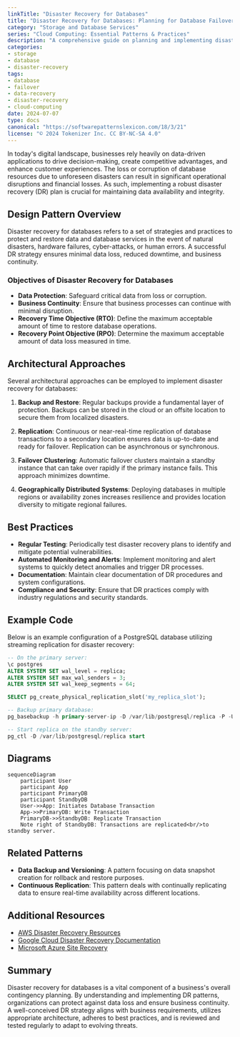 ```yaml
---
linkTitle: "Disaster Recovery for Databases"
title: "Disaster Recovery for Databases: Planning for Database Failover and Data Recovery"
category: "Storage and Database Services"
series: "Cloud Computing: Essential Patterns & Practices"
description: "A comprehensive guide on planning and implementing disaster recovery strategies for databases to ensure data availability and integrity in the event of failures."
categories:
- storage
- database
- disaster-recovery
tags:
- database
- failover
- data-recovery
- disaster-recovery
- cloud-computing
date: 2024-07-07
type: docs
canonical: "https://softwarepatternslexicon.com/18/3/21"
license: "© 2024 Tokenizer Inc. CC BY-NC-SA 4.0"
---
```



In today's digital landscape, businesses rely heavily on data-driven applications to drive decision-making, create competitive advantages, and enhance customer experiences. The loss or corruption of database resources due to unforeseen disasters can result in significant operational disruptions and financial losses. As such, implementing a robust disaster recovery (DR) plan is crucial for maintaining data availability and integrity.

## Design Pattern Overview

Disaster recovery for databases refers to a set of strategies and practices to protect and restore data and database services in the event of natural disasters, hardware failures, cyber-attacks, or human errors. A successful DR strategy ensures minimal data loss, reduced downtime, and business continuity.

### Objectives of Disaster Recovery for Databases

- **Data Protection**: Safeguard critical data from loss or corruption.
- **Business Continuity**: Ensure that business processes can continue with minimal disruption.
- **Recovery Time Objective (RTO)**: Define the maximum acceptable amount of time to restore database operations.
- **Recovery Point Objective (RPO)**: Determine the maximum acceptable amount of data loss measured in time.

## Architectural Approaches

Several architectural approaches can be employed to implement disaster recovery for databases:

1. **Backup and Restore**: Regular backups provide a fundamental layer of protection. Backups can be stored in the cloud or an offsite location to secure them from localized disasters.

2. **Replication**: Continuous or near-real-time replication of database transactions to a secondary location ensures data is up-to-date and ready for failover. Replication can be asynchronous or synchronous.

3. **Failover Clustering**: Automatic failover clusters maintain a standby instance that can take over rapidly if the primary instance fails. This approach minimizes downtime.

4. **Geographically Distributed Systems**: Deploying databases in multiple regions or availability zones increases resilience and provides location diversity to mitigate regional failures.

## Best Practices

- **Regular Testing**: Periodically test disaster recovery plans to identify and mitigate potential vulnerabilities.
- **Automated Monitoring and Alerts**: Implement monitoring and alert systems to quickly detect anomalies and trigger DR processes.
- **Documentation**: Maintain clear documentation of DR procedures and system configurations.
- **Compliance and Security**: Ensure that DR practices comply with industry regulations and security standards.

## Example Code

Below is an example configuration of a PostgreSQL database utilizing streaming replication for disaster recovery:

```sql
-- On the primary server:
\c postgres
ALTER SYSTEM SET wal_level = replica;
ALTER SYSTEM SET max_wal_senders = 3;
ALTER SYSTEM SET wal_keep_segments = 64;

SELECT pg_create_physical_replication_slot('my_replica_slot');

-- Backup primary database:
pg_basebackup -h primary-server-ip -D /var/lib/postgresql/replica -P -U replicator -Fp -Xs -R

-- Start replica on the standby server:
pg_ctl -D /var/lib/postgresql/replica start
```

## Diagrams

```mermaid
sequenceDiagram
    participant User
    participant App
    participant PrimaryDB
    participant StandbyDB
    User->>App: Initiates Database Transaction
    App->>PrimaryDB: Write Transaction
    PrimaryDB->>StandbyDB: Replicate Transaction
    Note right of StandbyDB: Transactions are replicated<br/>to standby server.
```

## Related Patterns

- **Data Backup and Versioning**: A pattern focusing on data snapshot creation for rollback and restore purposes.
- **Continuous Replication**: This pattern deals with continually replicating data to ensure real-time availability across different locations.

## Additional Resources

- [AWS Disaster Recovery Resources](https://aws.amazon.com/disaster-recovery/)
- [Google Cloud Disaster Recovery Documentation](https://cloud.google.com/solutions/disaster-recovery-cookbook)
- [Microsoft Azure Site Recovery](https://learn.microsoft.com/en-us/azure/site-recovery/)

## Summary

Disaster recovery for databases is a vital component of a business's overall contingency planning. By understanding and implementing DR patterns, organizations can protect against data loss and ensure business continuity. A well-conceived DR strategy aligns with business requirements, utilizes appropriate architecture, adheres to best practices, and is reviewed and tested regularly to adapt to evolving threats.
